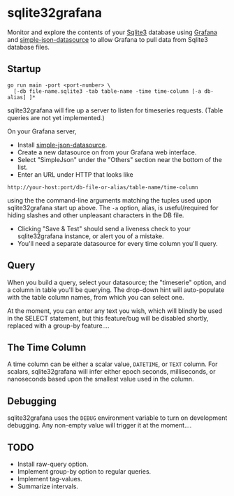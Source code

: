 # sqlite32grafana

Monitor and explore the contents of your
[Sqlite3](https://www.sqlite.org/index.html) database using
[Grafana](https://github.com/grafana/grafana) and
[simple-json-datasource](https://github.com/grafana/simple-json-datasource)
 to allow Grafana to pull data from Sqlite3 database files.

## Startup
```
go run main -port <port-number> \
  [-db file-name.sqlite3 -tab table-name -time time-column [-a db-alias] ]*
```

sqlite32grafana will fire up a server to listen for timeseries requests.
(Table queries are not yet implemented.)

On your Grafana server,

- Install [simple-json-datasource](https://github.com/grafana/simple-json-datasource).
- Create a new datasource on from your Grafana web interface.
 - Select "SimpleJson" under the "Others" section near the bottom of the list.
 - Enter an URL under HTTP that looks like
```
http://your-host:port/db-file-or-alias/table-name/time-column
```
 using the the command-line arguments matching the tuples used upon sqlite32grafana start up above.  The `-a` option, alias, is useful/required for hiding slashes and other unpleasant characters in the DB file.
 - Clicking "Save & Test" should send a liveness check to your sqlite32grafana instance, or alert you of a mistake.
- You'll need a separate datasource for every time column you'll query.

## Query

When you build a query, select your datasource; the "timeserie" option, and a
column in table you'll be querying.
The drop-down hint will auto-populate with the table column names, from which
you can select one.

At the moment, you can enter any text you wish, which will blindly be used in
the SELECT statement, but this feature/bug will be disabled shortly, replaced
with a group-by feature....

## The Time Column

A time column can be either a scalar value, `DATETIME`, or `TEXT` column.
For scalars, sqlite32grafana will infer either epoch seconds, milliseconds, or
nanoseconds based upon the smallest value used in the column.

## Debugging

sqlite32grafana uses the `DEBUG` environment variable to turn on development
debugging.  Any non-empty value will trigger it at the moment....

## TODO
- Install raw-query option.
- Implement group-by option to regular queries.
- Implement tag-values.
- Summarize intervals.
